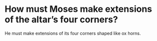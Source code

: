 # How must Moses make extensions of the altar’s four corners?

He must make extensions of its four corners shaped like ox horns.

